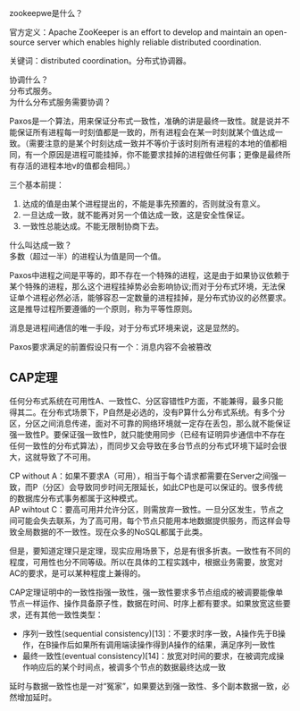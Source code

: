 zookeepwe是什么？

官方定义：Apache ZooKeeper is an effort to develop and maintain an open-source server which enables highly reliable distributed coordination.  

关键词：distributed coordination。分布式协调器。  

协调什么？  
分布式服务。  
为什么分布式服务需要协调？  


Paxos是一个算法，用来保证分布式一致性，准确的讲是最终一致性。就是说并不能保证所有进程每一时刻值都是一致的，所有进程会在某一时刻就某个值达成一致。（需要注意的是某个时刻达成一致并不等价于该时刻所有进程的本地的值都相同，有一个原因是进程可能挂掉，你不能要求挂掉的进程做任何事；更像是最终所有存活的进程本地v的值都会相同。）  

三个基本前提：  
1. 达成的值是由某个进程提出的，不能是事先预置的，否则就没有意义。  
2. 一旦达成一致，就不能再对另一个值达成一致，这是安全性保证。
3. 一致性总能达成。不能无限制协商下去。

什么叫达成一致？  
多数（超过一半）的进程认为值是同一个值。  

Paxos中进程之间是平等的，即不存在一个特殊的进程，这是由于如果协议依赖于某个特殊的进程，那么这个进程挂掉势必会影响协议;而对于分布式环境，无法保证单个进程必然必活，能够容忍一定数量的进程挂掉，是分布式协议的必然要求。这是推导过程所要遵循的一个原则，称为平等性原则。

消息是进程间通信的唯一手段，对于分布式环境来说，这是显然的。

Paxos要求满足的前置假设只有一个：消息内容不会被篡改




## CAP定理  
任何分布式系统在可用性A、一致性C、分区容错性P方面，不能兼得，最多只能得其二。在分布式场景下，P自然是必选的，没有P算什么分布式系统。有多个分区，分区之间消息传递，面对不可靠的网络环境就一定存在丢包，那么就不能保证强一致性P。要保证强一致性P，就只能使用同步（已经有证明异步通信中不存在任何一致性的分布式算法），而同步又会导致在多台节点的分布式环境下延时会很大，这就导致了不可用。  

CP without A：如果不要求A（可用），相当于每个请求都需要在Server之间强一致，而P（分区）会导致同步时间无限延长，如此CP也是可以保证的。很多传统的数据库分布式事务都属于这种模式。  
AP wihtout C：要高可用并允许分区，则需放弃一致性。一旦分区发生，节点之间可能会失去联系，为了高可用，每个节点只能用本地数据提供服务，而这样会导致全局数据的不一致性。现在众多的NoSQL都属于此类。  

但是，要知道定理只是定理，现实应用场景下，总是有很多折衷。一致性有不同的程度，可用性也分不同等级。所以在具体的工程实践中，根据业务需要，放宽对AC的要求，是可以某种程度上兼得的。  


CAP定理证明中的一致性指强一致性，强一致性要求多节点组成的被调要能像单节点一样运作、操作具备原子性，数据在时间、时序上都有要求。如果放宽这些要求，还有其他一致性类型：

- 序列一致性(sequential consistency)[13]：不要求时序一致，A操作先于B操作，在B操作后如果所有调用端读操作得到A操作的结果，满足序列一致性  
- 最终一致性(eventual consistency)[14]：放宽对时间的要求，在被调完成操作响应后的某个时间点，被调多个节点的数据最终达成一致

延时与数据一致性也是一对“冤家”，如果要达到强一致性、多个副本数据一致，必然增加延时。